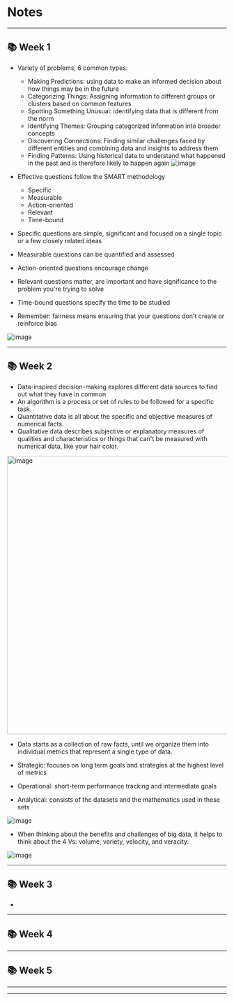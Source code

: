 # Notes 
_______________________
## :books: Week 1

- Variety of problems, 6 common types:
  - Making Predictions: using data to make an informed decision about how things may be in the future
  - Categorizing Things: Assigning information to different groups or clusters based on common features
  - Spotting Something Unusual: identifying data that is different from the norm
  - Identifying Themes: Grouping categorized information into broader concepts
  - Discovering Connections: Finding similar challenges faced by different entities and combining data and insights to address them
  - Finding Patterns: Using historical data to understand what happened in the past and is therefore likely to happen again
  ![image](https://user-images.githubusercontent.com/109057183/227663790-b2bc58ac-ea73-4641-8379-42f512a62267.png)

- Effective questions follow the SMART methodology
  - Specific
  - Measurable
  - Action-oriented
  - Relevant
  - Time-bound
  
- Specific questions are simple, significant and focused on a single topic or a few closely related ideas
- Measurable questions can be quantified and assessed
- Action-oriented questions encourage change
- Relevant questions matter, are important and have significance to the problem you're trying to solve
- Time-bound questions specify the time to be studied

- Remember: fairness means ensuring that your questions don't create or reinforce bias

![image](https://user-images.githubusercontent.com/109057183/228958679-2de6ee70-43e7-426f-990f-4caeb4a9f866.png)
_______________________
## :books: Week 2

- Data-inspired decision-making explores different data sources to find out what they have in common
- An algorithm is a process or set of rules to be followed for a specific task.
- Quantitative data is all about the specific and objective measures of numerical facts.
- Qualitative data describes subjective or explanatory measures of qualities and characteristics or things that can't be measured with numerical data, like your hair color.

<img width="637" alt="image" src="https://user-images.githubusercontent.com/109057183/232263314-4215ebae-9b0c-4fc2-aa70-12ee41900ac2.png">

- Data starts as a collection of raw facts, until we organize them into individual metrics that represent a single type of data.

- Strategic: focuses on long term goals and strategies at the highest level of metrics
- Operational: short-term performance tracking and intermediate goals
- Analytical: consists of the datasets and the mathematics used in these sets

![image](https://user-images.githubusercontent.com/109057183/233807034-815d3382-9aae-4630-a2f7-824f6c56ad32.png)

- When thinking about the benefits and challenges of big data, it helps to think about the 4 Vs: volume, variety, velocity, and veracity.

![image](https://user-images.githubusercontent.com/109057183/233807091-e2e4ae39-8a00-47dd-b3c4-f6ef41780128.png)


_______________________
## :books: Week 3

- 
_______________________
## :books: Week 4
_______________________
## :books: Week 5
_______________________
_______________________
